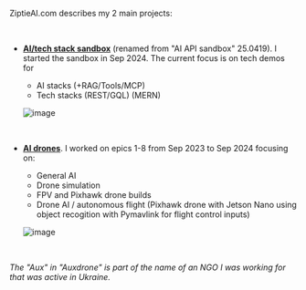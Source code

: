ZiptieAI.com describes my 2 main projects:

<br>


- **[AI/tech stack sandbox](sandbox)** (renamed from "AI API sandbox" 25.0419). I started the sandbox in Sep 2024. The current focus is on tech demos for 
  - AI stacks (+RAG/Tools/MCP)
  - Tech stacks (REST/GQL) (MERN)

   ![image](https://github.com/user-attachments/assets/6c4a9ef0-981b-4dcc-8dc3-12470d356284)

<br>

- **[AI drones](aidrones)**. I worked on epics 1-8 from Sep 2023 to Sep 2024 focusing on:
  - General AI
  - Drone simulation 
  - FPV and Pixhawk drone builds
  - Drone AI / autonomous flight (Pixhawk drone with Jetson Nano using object recogition with Pymavlink for flight control inputs) 

   ![image](https://github.com/user-attachments/assets/b249c820-34f7-4169-90b1-26b39705df9d)

<br>

*The "Aux" in "Auxdrone" is part of the name of an NGO I was working for that was active in Ukraine.*
